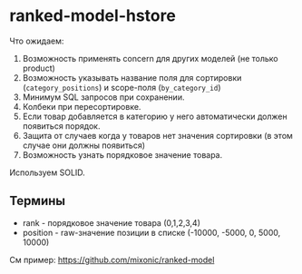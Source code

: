 # ranked-model-hstore

Что ожидаем:

1. Возможность применять concern для других моделей (не только product)
2. Возможность указывать название поля для сортировки (`category_positions`) и scope-поля (`by_category_id`)
3. Минимум SQL запросов при сохранении.
4. Колбеки при пересортировке.
5. Если товар добавляется в категорию у него автоматически должен появиться порядок.
6. Защита от случаев когда у товаров нет значения сортировки (в этом случае они должны появиться)
7. Возможность узнать порядковое значение товара.


Используем SOLID.


## Термины

* rank - порядковое значение товара (0,1,2,3,4)
* position - raw-значение позиции в списке (-10000, -5000, 0, 5000, 10000)


См пример: https://github.com/mixonic/ranked-model
